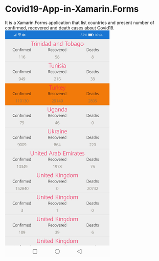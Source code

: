 # Covid19-App-in-Xamarin.Forms
It is a Xamarin.Forms application that list countries and present number of confirmed, recovered and death cases about Covid19.
<img src="/Screenshots/1.jpg" with="360" height="740">
